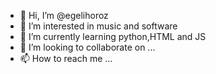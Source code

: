 - 👋 Hi, I’m @egelihoroz
- 👀 I’m interested in music and software
- 🌱 I’m currently learning python,HTML and JS
- 💞️ I’m looking to collaborate on ...
- 📫 How to reach me ...

<!---
egelihoroz/egelihoroz is a ✨ special ✨ repository because its `README.md` (this file) appears on your GitHub profile.
You can click the Preview link to take a look at your changes.
--->
